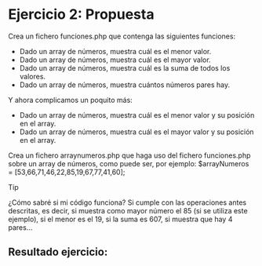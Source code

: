 # Ejercicio 2: Propuesta

Crea un fichero funciones.php que contenga las siguientes funciones:

* Dado un array de números, muestra cuál es el menor valor.
* Dado un array de números, muestra cuál es el mayor valor.
* Dado un array de números, muestra cuál es la suma de todos los valores.
* Dado un array de números, muestra cuántos números pares hay.

Y ahora complicamos un poquito más:

* Dado un array de números, muestra cuál es el menor valor y su posición en el array.
* Dado un array de números, muestra cuál es el mayor valor y su posición en el array.

Crea un fichero arraynumeros.php que haga uso del fichero funciones.php sobre un array de números, como puede ser, por ejemplo: $arrayNumeros = [53,66,71,46,22,85,19,67,77,41,60];

> [!TIP]
> ¿Cómo sabré si mi código funciona? Si cumple con las operaciones antes descritas, es decir, si muestra como mayor número el 85 (si se utiliza este ejemplo), si el menor es el 19, si la suma es 607, si muestra que hay 4 pares…

## Resultado ejercicio:
<p align="center">
  <img src="">
</p>

